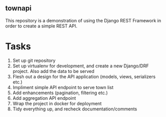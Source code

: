 townapi
-------

This repository is a demonstration of using the Django REST Framework in order to create a simple REST API.

Tasks
=====

  1) Set up git repository
  2) Set up virtualenv for development, and create a new Django/DRF project. Also add the data to be served
  3) Flesh out a design for the API application (models, views, serializers etc.)
  4) Impliment simple API endpoint to serve town list
  5) Add enhancements (pagination, filtering etc.)
  6) Add aggregation API endpoint
  7) Wrap the project in docker for deployment
  8) Tidy everything up, and recheck documentation/comments

